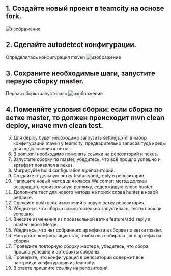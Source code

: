 ## 1.    Создайте новый проект в teamcity на основе fork.
   ![изображение](https://github.com/IOSorokin/CICD/assets/148979909/d06814c6-31cc-4c9b-8435-fb219a3f6bd1)

## 2.    Сделайте autodetect конфигурации.
  Определилась конфигурация maven 
  ![изображение](https://github.com/IOSorokin/CICD/assets/148979909/33d7fac8-f132-4cd8-9054-054a53c9c697)

## 3.    Сохраните необходимые шаги, запустите первую сборку master.
  Первая сборка запустилась 
  ![изображение](https://github.com/IOSorokin/CICD/assets/148979909/71d067e2-59c2-4644-b96d-272b1617b3a5)

## 4.    Поменяйте условия сборки: если сборка по ветке master, то должен происходит mvn clean deploy, иначе mvn clean test.
  
5.    Для deploy будет необходимо загрузить settings.xml в набор конфигураций maven у teamcity, предварительно записав туда креды для подключения к nexus.
6.    В pom.xml необходимо поменять ссылки на репозиторий и nexus.
7.    Запустите сборку по master, убедитесь, что всё прошло успешно и артефакт появился в nexus.
8.    Мигрируйте build configuration в репозиторий.
9.    Создайте отдельную ветку feature/add_reply в репозитории.
10.    Напишите новый метод для класса Welcomer: метод должен возвращать произвольную реплику, содержащую слово hunter.
11.    Дополните тест для нового метода на поиск слова hunter в новой реплике.
12.    Сделайте push всех изменений в новую ветку репозитория.
13.    Убедитесь, что сборка самостоятельно запустилась, тесты прошли успешно.
14.    Внесите изменения из произвольной ветки feature/add_reply в master через Merge.
15.    Убедитесь, что нет собранного артефакта в сборке по ветке master.
16.    Настройте конфигурацию так, чтобы она собирала .jar в артефакты сборки.
17.    Проведите повторную сборку мастера, убедитесь, что сбора прошла успешно и артефакты собраны.
18.    Проверьте, что конфигурация в репозитории содержит все настройки конфигурации из teamcity.
19.    В ответе пришлите ссылку на репозиторий.
